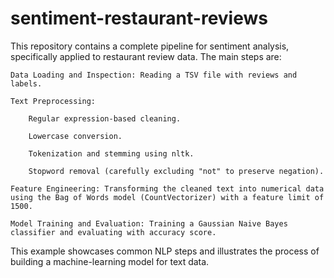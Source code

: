 # sentiment-restaurant-reviews

This repository contains a complete pipeline for sentiment analysis, specifically applied to restaurant review data. The main steps are:

    Data Loading and Inspection: Reading a TSV file with reviews and labels.

    Text Preprocessing:

        Regular expression-based cleaning.

        Lowercase conversion.

        Tokenization and stemming using nltk.

        Stopword removal (carefully excluding "not" to preserve negation).

    Feature Engineering: Transforming the cleaned text into numerical data using the Bag of Words model (CountVectorizer) with a feature limit of 1500.

    Model Training and Evaluation: Training a Gaussian Naive Bayes classifier and evaluating with accuracy score.

This example showcases common NLP steps and illustrates the process of building a machine-learning model for text data.
